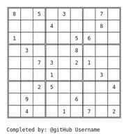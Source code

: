 
    ╔═══╤═══╤═══╦═══╤═══╤═══╦═══╤═══╤═══╗
    ║ 8 │   │ 5 ║   │ 3 │   ║   │ 7 │   ║
    ╟───┼───┼───╫───┼───┼───╫───┼───┼───╢
    ║   │   │   ║ 4 │   │   ║   │ 8 │   ║
    ╟───┼───┼───╫───┼───┼───╫───┼───┼───╢
    ║ 1 │   │   ║   │   │ 5 ║ 6 │   │   ║
    ╠═══╪═══╪═══╬═══╪═══╪═══╬═══╪═══╪═══╣
    ║   │ 3 │   ║   │   │ 8 ║   │   │   ║
    ╟───┼───┼───╫───┼───┼───╫───┼───┼───╢
    ║   │   │ 7 ║ 3 │   │ 2 ║ 1 │   │   ║
    ╟───┼───┼───╫───┼───┼───╫───┼───┼───╢
    ║   │   │   ║ 1 │   │   ║   │ 3 │   ║
    ╠═══╪═══╪═══╬═══╪═══╪═══╬═══╪═══╪═══╣
    ║   │   │ 2 ║ 5 │   │   ║   │   │ 4 ║
    ╟───┼───┼───╫───┼───┼───╫───┼───┼───╢
    ║   │ 9 │   ║   │   │ 6 ║   │   │   ║
    ╟───┼───┼───╫───┼───┼───╫───┼───┼───╢
    ║   │ 4 │   ║   │ 1 │   ║ 7 │   │ 2 ║
    ╚═══╧═══╧═══╩═══╧═══╧═══╩═══╧═══╧═══╝

    Completed by: @gitHub Username